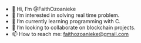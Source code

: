 - 👋 Hi, I’m @FaithOzoanieke
- 👀 I’m interested in solving real time problem.
- 🌱 I’m currently learning programming with C.
- 💞️ I’m looking to collaborate on blockchain projects.
- 📫 How to reach me: faithozoanieke@gmail.com

<!---
FaithOzoanieke/FaithOzoanieke is a ✨ special ✨ repository because its `README.md` (this file) appears on your GitHub profile.
You can click the Preview link to take a look at your changes.
--->
